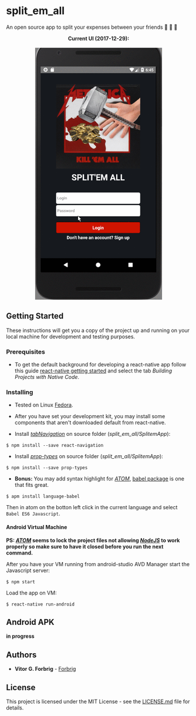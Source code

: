 # split_em_all
An open source app to split your expenses between your friends :fries: :pizza: :beers:

<p align="center">
  <b>Current UI (2017-12-29):</b>
  <br><br>
  <img src="https://github.com/Forbrig/split_em_all/blob/master/UI%20state/2017-12-29.gif">
</p>

## Getting Started

These instructions will get you a copy of the project up and running on your local machine for development and testing purposes.

### Prerequisites

* To get the default background for developing a react-native app follow this guide [react-native getting started](https://facebook.github.io/react-native/docs/getting-started.html) and select the tab _Building Projects with Native Code_.

### Installing
* Tested on Linux [Fedora](https://getfedora.org/).

* After you have set your development kit, you may install some components that aren't downloaded default from react-native.

* Install [_tabNavigation_](https://reactnavigation.org/docs/navigators/tab) on source folder (_split_em_all/SplitemApp_):

```
$ npm install --save react-navigation
```

* Install [_prop-types_](https://www.npmjs.com/package/prop-types) on source folder (_split_em_all/SplitemApp_):

```
$ npm install --save prop-types
```

* **Bonus:** You may add syntax highlight for [_ATOM_](https://atom.io/), [babel package](https://atom.io/packages/language-babel) is one that fits great.

```
$ apm install language-babel
```
Then in atom on the botton left click in the current language and select ``Babel ES6 Javascript``.

#### Android Virtual Machine

**PS: [_ATOM_](https://atom.io/) seems to lock the project files not allowing [_NodeJS_](https://nodejs.org) to work properly so make sure to have it closed before you run the next command.**

After you have your VM running from android-studio AVD Manager start the Javascript server:

```
$ npm start
```

Load the app on VM: 
```
$ react-native run-android
```

## Android APK

**in progress**

## Authors

* **Vitor G. Forbrig** - [Forbrig](https://github.com/Forbrig)

## License


This project is licensed under the MIT License - see the [LICENSE.md](LICENSE.md) file for details.
